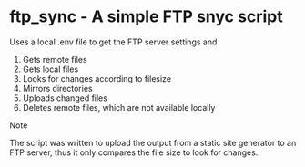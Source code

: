 # ftp_sync - A simple FTP snyc script
Uses a local .env file to get the FTP server settings and

1. Gets remote files
2. Gets local files
3. Looks for changes according to filesize
4. Mirrors directories
5. Uploads changed files
6. Deletes remote files, which are not available locally

> [!NOTE]
>  The script was written to upload the output from a static site generator to an FTP server, thus it only compares the file size to look for changes.
